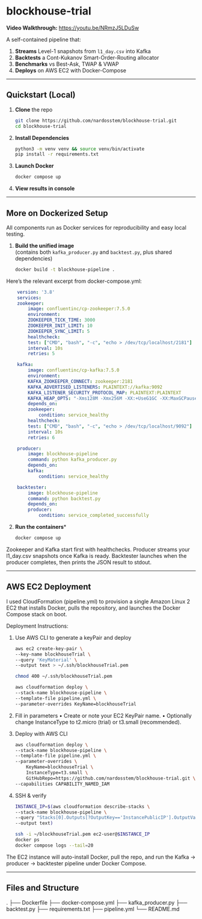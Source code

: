 # blockhouse-trial

**Video Walkthrough:** <https://youtu.be/NRmzJ5LDuSw>

A self-contained pipeline that:  
1. **Streams** Level-1 snapshots from `l1_day.csv` into Kafka  
2. **Backtests** a Cont-Kukanov Smart-Order-Routing allocator  
3. **Benchmarks** vs Best-Ask, TWAP & VWAP  
4. **Deploys** on AWS EC2 with Docker-Compose  

---

## Quickstart (Local)

1. **Clone** the repo  
   ```bash
   git clone https://github.com/nardosstem/blockhouse-trial.git
   cd blockhouse-trial
    ```

2. **Install Dependencies**
    ```bash
    python3 -m venv venv && source venv/bin/activate
    pip install -r requirements.txt
    ```

3. **Launch Docker**
    ```bash
    docker compose up
    ```

4. **View results in console**


---

## More on Dockerized Setup
All components run as Docker services for reproducibility and easy local testing.

1. **Build the unified image**  
   (contains both `kafka_producer.py` and `backtest.py`, plus shared dependencies)
   ```bash
   docker build -t blockhouse-pipeline .
    ```

Here’s the relevant excerpt from docker-compose.yml:
```yaml
    version: '3.8'
    services:
    zookeeper:
        image: confluentinc/cp-zookeeper:7.5.0
        environment:
        ZOOKEEPER_TICK_TIME: 3000
        ZOOKEEPER_INIT_LIMIT: 10
        ZOOKEEPER_SYNC_LIMIT: 5
        healthcheck:
        test: ["CMD", "bash", "-c", "echo > /dev/tcp/localhost/2181"]
        interval: 10s
        retries: 5

    kafka:
        image: confluentinc/cp-kafka:7.5.0
        environment:
        KAFKA_ZOOKEEPER_CONNECT: zookeeper:2181
        KAFKA_ADVERTISED_LISTENERS: PLAINTEXT://kafka:9092
        KAFKA_LISTENER_SECURITY_PROTOCOL_MAP: PLAINTEXT:PLAINTEXT
        KAFKA_HEAP_OPTS: "-Xms128M -Xmx256M -XX:+UseG1GC -XX:MaxGCPauseMillis=100"
        depends_on:
        zookeeper:
            condition: service_healthy
        healthcheck:
        test: ["CMD", "bash", "-c", "echo > /dev/tcp/localhost/9092"]
        interval: 10s
        retries: 6

    producer:
        image: blockhouse-pipeline
        command: python kafka_producer.py
        depends_on:
        kafka:
            condition: service_healthy

    backtester:
        image: blockhouse-pipeline
        command: python backtest.py
        depends_on:
        producer:
            condition: service_completed_successfully
```
2. **Run the containers***
    ```bash
    docker compose up
    ```

Zookeeper and Kafka start first with healthchecks.
Producer streams your l1_day.csv snapshots once Kafka is ready.
Backtester launches when the producer completes, then prints the JSON result to stdout.

---

## AWS EC2 Deployment

I used CloudFormation (pipeline.yml) to provision a single Amazon Linux 2 EC2 that installs Docker, pulls the repository, and launches the Docker Compose stack on boot.

Deployment Instructions:

1. Use AWS CLI to generate a keyPair and deploy
    ```bash
    aws ec2 create-key-pair \
    --key-name blockhouseTrial \
    --query 'KeyMaterial' \
    --output text > ~/.ssh/blockhouseTrial.pem 
    ```
    ```bash
    chmod 400 ~/.ssh/blockhouseTrial.pem
    ```

    ```bash
    aws cloudformation deploy \
    --stack-name blockhouse-pipeline \
    --template-file pipeline.yml \
    --parameter-overrides KeyName=blockhouseTrial 
    ```



2.	Fill in parameters
	•	Create or note your EC2 KeyPair name.
	•	Optionally change InstanceType to t2.micro (trial) or t3.small (recommended).

3.	Deploy with AWS CLI
    ```bash
    aws cloudformation deploy \
    --stack-name blockhouse-pipeline \
    --template-file pipeline.yml \
    --parameter-overrides \
        KeyName=blockhouseTrial \
        InstanceType=t3.small \
        GitHubRepo=https://github.com/nardosstem/blockhouse-trial.git \
    --capabilities CAPABILITY_NAMED_IAM
    ```

4.	SSH & verify
    ```bash
    INSTANCE_IP=$(aws cloudformation describe-stacks \
    --stack-name blockhouse-pipeline \
    --query "Stacks[0].Outputs[?OutputKey=='InstancePublicIP'].OutputValue" \
    --output text)

    ssh -i ~/blockhouseTrial.pem ec2-user@$INSTANCE_IP
    docker ps
    docker compose logs --tail=20
    ```

The EC2 instance will auto-install Docker, pull the repo, and run the Kafka → producer → backtester pipeline under Docker Compose.

---
## Files and Structure 
.
├── Dockerfile
├── docker-compose.yml
├── kafka_producer.py
├── backtest.py
├── requirements.txt
├── pipeline.yml
└── README.md

